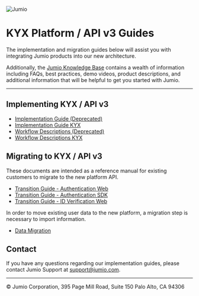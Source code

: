 ![Jumio](../images/Jumio-Main-Banner.png)

# KYX Platform / API v3 Guides
The implementation and migration guides below will assist you with integrating Jumio products into our new architecture.

Additionally, the [Jumio Knowledge Base](https://support.jumio.com) contains a wealth of information including FAQs, best practices, demo videos, product descriptions, and additional information that will be helpful to get you started with Jumio.<p>

---
## Implementing KYX / API v3
- [Implementation Guide (Deprecated)](api_guide.md)
- [Implementation Guide KYX](api-guide-kyx.md)
- [Workflow Descriptions (Deprecated)](workflow_descriptions.md)
- [Workflow Descriptions KYX](workflow-descriptions-kyx.md)

## Migrating to KYX / API v3
These documents are intended as a reference manual for existing customers to migrate to the new platform API.

- [Transition Guide - Authentication Web](transition-guide-authentication-web.md)
- [Transition Guide - Authentication SDK](transition-guide-authentication-sdk.md)
- [Transition Guide - ID Verification Web](transition-guide-web.md)

In order to move existing user data to the new platform, a migration step is necessary to import information.

- [Data Migration](data-migration.md)

## Contact
If you have any questions regarding our implementation guides, please contact Jumio Support at support@jumio.com.

---
&copy; Jumio Corporation, 395 Page Mill Road, Suite 150 Palo Alto, CA 94306
